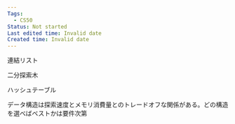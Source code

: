 ```yaml
---
Tags:
  - CS50
Status: Not started
Last edited time: Invalid date
Created time: Invalid date
---
```

連結リスト

二分探索木

ハッシュテーブル

データ構造は探索速度とメモリ消費量とのトレードオフな関係がある。どの構造を選べばベストかは要件次第